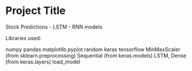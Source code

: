 
# Project Title

Stock Predictions - LSTM - RNN models

Libraries used:

numpy
pandas
matplotlib.pyplot
random
keras
tensorflow
MinMaxScaler (from sklearn.preprocessing)
Sequential   (from keras.models)
LSTM, Dense  (from keras.layers)
load_model
 <!-- In this project I have written a python program that will predict the closing price of the given index for the next 2 days, given the information of 50 past days. 
I have written the code in the predict func() which takes pandas dataframe as input and returns a python list with two values (closing prices). I've used the provided dataset to train and test the model. -->

